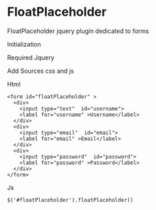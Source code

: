 # FloatPlaceholder
FloatPlaceholder jquery plugin dedicated to forms

Initialization

Required Jquery

Add Sources css and js

Html

```
<form id="floatPlaceholder" >
  <div>
    <input type="text"  id="username">
    <label for="username" >Username</label>
  </div>
  <div>
    <input type="email"  id="email">
    <label for="email" >Email</label>
  </div>
  <div>
    <input type="password"  id="password">
    <label for="password" >Password</label>
  </div>
</form>

```
Js

```
$('#floatPlaceholder').floatPlaceholder()

```


